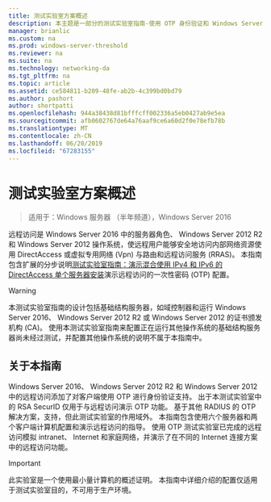 ```yaml
---
title: 测试实验室方案概述
description: 本主题是一部分的测试实验室指南-使用 OTP 身份验证和 Windows Server 2016 的 RSA SecurID 演示 DirectAccess
manager: brianlic
ms.custom: na
ms.prod: windows-server-threshold
ms.reviewer: na
ms.suite: na
ms.technology: networking-da
ms.tgt_pltfrm: na
ms.topic: article
ms.assetid: ce584811-b209-48fe-ab2b-4c399bd0bd79
ms.author: pashort
author: shortpatti
ms.openlocfilehash: 944a38438d81bfffcff002336a5eb0427ab9e5ea
ms.sourcegitcommit: afb0602767de64a76aaf9ce6a60d2f0e78efb78b
ms.translationtype: MT
ms.contentlocale: zh-CN
ms.lasthandoff: 06/20/2019
ms.locfileid: "67283155"
---
```

# <a name="overview-of-the-test-lab-scenario"></a>测试实验室方案概述

>适用于：Windows 服务器 （半年频道），Windows Server 2016

远程访问是 Windows Server 2016 中的服务器角色、 Windows Server 2012 R2 和 Windows Server 2012 操作系统，使远程用户能够安全地访问内部网络资源使用 DirectAccess 或虚拟专用网络 (Vpn) 与路由和远程访问服务 (RRAS)。 本指南包含扩展的分步说明[测试实验室指南：演示混合使用 IPv4 和 IPv6 的 DirectAccess 单个服务器安装](https://go.microsoft.com/fwlink/p/?LinkId=237004)演示远程访问的一次性密码 (OTP) 配置。  
  
> [!WARNING]  
> 本测试实验室指南的设计包括基础结构服务器，如域控制器和运行 Windows Server 2016、 Windows Server 2012 R2 或 Windows Server 2012 的证书颁发机构 (CA)。 使用本测试实验室指南来配置正在运行其他操作系统的基础结构服务器尚未经过测试，并配置其他操作系统的说明不属于本指南中。  
  
## <a name="about-this-guide"></a>关于本指南  
Windows Server 2016、 Windows Server 2012 R2 和 Windows Server 2012 中的远程访问添加了对客户端使用 OTP 进行身份验证支持。 出于本测试实验室中的 RSA SecurID 仅用于与远程访问演示 OTP 功能。 基于其他 RADIUS 的 OTP 解决方案，支持，但此测试实验室的作用域外。 本指南包含使用六个服务器和两个客户端计算机配置和演示远程访问的指导。 使用 OTP 测试实验室已完成的远程访问模拟 intranet、 Internet 和家庭网络，并演示了在不同的 Internet 连接方案中的远程访问功能。  
  
> [!IMPORTANT]  
> 此实验室是一个使用最小量计算机的概述证明。 本指南中详细介绍的配置仅适用于测试实验室目的，不可用于生产环境。  
  


